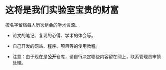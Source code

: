 # 这将是我们实验室宝贵的财富
按名字留档每人历次组会的学术资源。

- 论文的笔记、复现的心得、学术的体会等。

- 自己开发的网站、程序、项目等的使用教程。

- 注意：由于现在是**公开**仓库，请自行决定哪些内容留在网上，联系管理员审慎处理。
